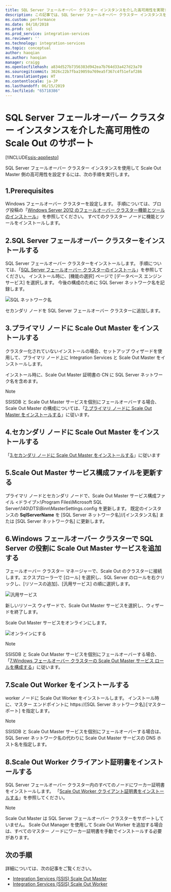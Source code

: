 ```yaml
---
title: SQL Server フェールオーバー クラスター インスタンスを介した高可用性を実現するための SQL Server Integration Services (SSIS) Scale Out のサポート | Microsoft Docs
description: この記事では、SQL Server フェールオーバー クラスター インスタンスを使用して高可用性を実現するための SSIS Scale Out を構成する方法について説明します
ms.custom: performance
ms.date: 04/10/2018
ms.prod: sql
ms.prod_service: integration-services
ms.reviewer: ''
ms.technology: integration-services
ms.topic: conceptual
author: haoqian
ms.author: haoqian
manager: craigg
ms.openlocfilehash: a834d527b7356383d942ea7b764d33a427d23a70
ms.sourcegitcommit: 3026c22b7fba19059a769ea5f367c4f51efaf286
ms.translationtype: HT
ms.contentlocale: ja-JP
ms.lasthandoff: 06/15/2019
ms.locfileid: "65718386"
---
```

# <a name="scale-out-support-for-high-availability-via-sql-server-failover-cluster-instance"></a>SQL Server フェールオーバー クラスター インスタンスを介した高可用性の Scale Out のサポート

[!INCLUDE[ssis-appliesto](../../includes/ssis-appliesto-ssvrpluslinux-asdb-asdw-xxx.md)]



SQL Server フェールオーバー クラスター インスタンスを使用して Scale Out Master 側の高可用性を設定するには、次の手順を実行します。

## <a name="1-prerequisites"></a>1.Prerequisites
Windows フェールオーバー クラスターを設定します。 手順については、ブログ投稿の「[Windows Server 2012 のフェールオーバー クラスター機能とツールのインストール](https://blogs.msdn.com/b/clustering/archive/2012/04/06/10291601.aspx)」 を参照してください。 すべてのクラスター ノードに機能とツールをインストールします。

## <a name="2-install-sql-server-failover-cluster"></a>2.SQL Server フェールオーバー クラスターをインストールする
SQL Server フェールオーバー クラスターをインストールします。 手順については、「[SQL Server フェールオーバー クラスターのインストール](../../sql-server/failover-clusters/install/sql-server-failover-cluster-installation.md)」を参照してください。 インストール時に、[機能の選択] ページで [データベース エンジン サービス] を選択します。 今後の構成のために SQL Server ネットワーク名を記録します。

![SQL ネットワーク名](media/sql-network-name.PNG)

セカンダリ ノードを SQL Server フェールオーバー クラスターに追加します。

## <a name="3-install-scale-out-master-on-the-primary-node"></a>3.プライマリ ノードに Scale Out Master をインストールする
クラスター化されていないインストールの場合、セットアップ ウィザードを使用して、プライマリ ノード上に Integration Services と Scale Out Master をインストールします。 

インストール時に、Scale Out Master 証明書の CN に SQL Server ネットワーク名を含めます。

> [!NOTE]
> SSISDB と Scale Out Master サービスを個別にフェールオーバーする場合、Scale Out Master の構成については、「[2.プライマリ ノードに Scale Out Master をインストールする](scale-out-support-for-high-availability.md#2-install-scale-out-master-on-the-primary-node)」に従います。

## <a name="4-install-scale-out-master-on-the-secondary-node"></a>4.セカンダリ ノードに Scale Out Master をインストールする
「[3.セカンダリ ノードに Scale Out Master をインストールする](scale-out-support-for-high-availability.md#3-install-scale-out-master-on-the-secondary-node)」に従います

## <a name="5-update-the-scale-out-master-service-configuration-file"></a>5.Scale Out Master サービス構成ファイルを更新する
プライマリ ノードとセカンダリ ノードで、Scale Out Master サービス構成ファイル \<ドライブ\>:\Program Files\Microsoft SQL Server\140\DTS\Binn\MasterSettings.config を更新します。 既定のインスタンスの **SqlServerName** を [SQL Server ネットワーク名]//[インスタンス名] または [SQL Server ネットワーク名] に更新します。

## <a name="6-add-scale-out-master-service-to-sql-server-role-in-windows-failover-cluster"></a>6.Windows フェールオーバー クラスターで SQL Server の役割に Scale Out Master サービスを追加する
フェールオーバー クラスター マネージャーで、Scale Out のクラスターに接続します。エクスプローラーで [ロール] を選択し、SQL Server のロールを右クリックし、[リソースの追加]、[汎用サービス] の順に選択します。 

![汎用サービス](media/generic-service.PNG)

新しいリソース ウィザードで、Scale Out Master サービスを選択し、ウィザードを終了します。 

Scale Out Master サービスをオンラインにします。

![オンラインにする](media/bring-online.PNG)

> [!NOTE]
> SSISDB と Scale Out Master サービスを個別にフェールオーバーする場合、「[7.Windows フェールオーバー クラスターの Scale Out Master サービス ロールを構成する](scale-out-support-for-high-availability.md#7-configure-the-scale-out-master-service-role-of-the-windows-server-failover-cluster)」に従います。

## <a name="7-install-scale-out-workers"></a>7.Scale Out Worker をインストールする
worker ノードに Scale Out Worker をインストールします。 インストール時に、マスター エンドポイントに https://[SQL Server ネットワーク名]:[マスター ポート] を指定します。 

> [!NOTE]
> SSISDB と Scale Out Master サービスを個別にフェールオーバーする場合は、SQL Server ネットワーク名の代わりに Scale Out Master サービスの DNS ホスト名を指定します。

## <a name="8-install-scale-out-worker-client-certificate"></a>8.Scale Out Worker クライアント証明書をインストールする
SQL Server フェールオーバー クラスター内のすべてのノードにワーカー証明書をインストールします。 「[Scale Out Worker クライアント証明書をインストールする](walkthrough-set-up-integration-services-scale-out.md#InstallCert)」を参照してください。

> [!NOTE]
> Scale Out Master は SQL Server フェールオーバー クラスターをサポートしていません。 Scale Out Manager を使用して Scale Out Worker を追加する場合は、すべてのマスター ノードにワーカー証明書を手動でインストールする必要があります。

## <a name="next-steps"></a>次の手順
詳細については、次の記事をご覧ください。
-   [Integration Services (SSIS) Scale Out Master](integration-services-ssis-scale-out-master.md)
-   [Integration Services (SSIS) Scale Out Worker](integration-services-ssis-scale-out-worker.md)
